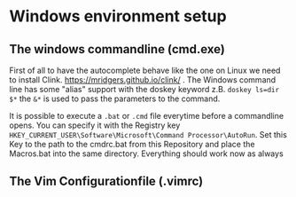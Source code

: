 # Windows environment setup
## The windows commandline (cmd.exe)
First of all to have the autocomplete behave like the one on Linux we need to install Clink. https://mridgers.github.io/clink/ . The Windows command line has some "alias" support with the doskey keyword z.B. `doskey ls=dir $*` the `&*` is used to pass the parameters to the command. 

It is possible to execute a `.bat` or `.cmd` file everytime before a commandline opens. You can specify it with the Registry key `HKEY_CURRENT_USER\Software\Microsoft\Command Processor\AutoRun`. Set this Key to the path to the cmdrc.bat from this Repository and place the Macros.bat into the same directory. Everything should work now as always

## The Vim Configurationfile (.vimrc)


